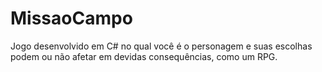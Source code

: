 # MissaoCampo
Jogo desenvolvido em C# no qual você é o personagem e suas escolhas podem ou não afetar em devidas consequências, como um RPG.
